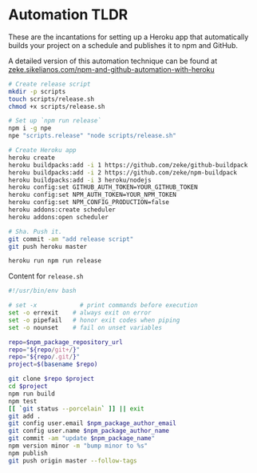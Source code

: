 # Automation TLDR

These are the incantations for setting up a Heroku app that automatically
builds your project on a schedule and publishes it to npm and GitHub.

A detailed version of this automation technique can be found at
[zeke.sikelianos.com/npm-and-github-automation-with-heroku](http://zeke.sikelianos.com/npm-and-github-automation-with-heroku/)

```sh
# Create release script
mkdir -p scripts
touch scripts/release.sh
chmod +x scripts/release.sh

# Set up `npm run release`
npm i -g npe
npe "scripts.release" "node scripts/release.sh"

# Create Heroku app
heroku create
heroku buildpacks:add -i 1 https://github.com/zeke/github-buildpack
heroku buildpacks:add -i 2 https://github.com/zeke/npm-buildpack
heroku buildpacks:add -i 3 heroku/nodejs
heroku config:set GITHUB_AUTH_TOKEN=YOUR_GITHUB_TOKEN
heroku config:set NPM_AUTH_TOKEN=YOUR_NPM_TOKEN
heroku config:set NPM_CONFIG_PRODUCTION=false
heroku addons:create scheduler
heroku addons:open scheduler

# Sha. Push it.
git commit -am "add release script"
git push heroku master

heroku run npm run release
```

Content for `release.sh`

```sh
#!/usr/bin/env bash

# set -x            # print commands before execution
set -o errexit    # always exit on error
set -o pipefail   # honor exit codes when piping
set -o nounset    # fail on unset variables

repo=$npm_package_repository_url
repo="${repo/git+/}"
repo="${repo/.git/}"
project=$(basename $repo)

git clone $repo $project
cd $project
npm run build
npm test
[[ `git status --porcelain` ]] || exit
git add .
git config user.email $npm_package_author_email
git config user.name $npm_package_author_name
git commit -am "update $npm_package_name"
npm version minor -m "bump minor to %s"
npm publish
git push origin master --follow-tags
```
